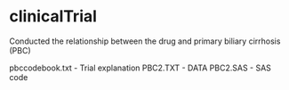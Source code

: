 # clinicalTrial

Conducted the relationship between the drug and primary biliary cirrhosis (PBC) 

pbccodebook.txt - Trial explanation
PBC2.TXT - DATA
PBC2.SAS - SAS code

